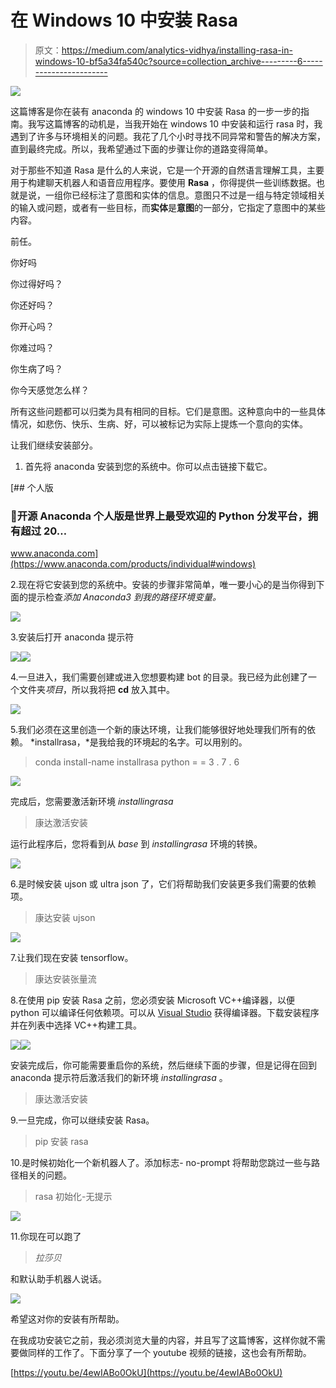 # 在 Windows 10 中安装 Rasa

> 原文：<https://medium.com/analytics-vidhya/installing-rasa-in-windows-10-bf5a34fa540c?source=collection_archive---------6----------------------->

![](img/589cc7099ec3a2b2a7960fa28e563760.png)

这篇博客是你在装有 anaconda 的 windows 10 中安装 Rasa 的一步一步的指南。我写这篇博客的动机是，当我开始在 windows 10 中安装和运行 rasa 时，我遇到了许多与环境相关的问题。我花了几个小时寻找不同异常和警告的解决方案，直到最终完成。所以，我希望通过下面的步骤让你的道路变得简单。

对于那些不知道 Rasa 是什么的人来说，它是一个开源的自然语言理解工具，主要用于构建聊天机器人和语音应用程序。要使用 **Rasa** ，你得提供一些训练数据。也就是说，一组你已经标注了意图和实体的信息。意图只不过是一组与特定领域相关的输入或问题，或者有一些目标，而**实体**是**意图**的一部分，它指定了意图中的某些内容。

前任。

你好吗

你过得好吗？

你还好吗？

你开心吗？

你难过吗？

你生病了吗？

你今天感觉怎么样？

所有这些问题都可以归类为具有相同的目标。它们是意图。这种意向中的一些具体情况，如悲伤、快乐、生病、好，可以被标记为实际上提炼一个意向的实体。

让我们继续安装部分。

1.  首先将 anaconda 安装到您的系统中。你可以点击链接下载它。

[](https://www.anaconda.com/products/individual#windows) [## 个人版

### 🐍开源 Anaconda 个人版是世界上最受欢迎的 Python 分发平台，拥有超过 20…

www.anaconda.com](https://www.anaconda.com/products/individual#windows) 

2.现在将它安装到您的系统中。安装的步骤非常简单，唯一要小心的是当你得到下面的提示检查*添加 Anaconda3 到我的路径环境变量。*

![](img/ea9a869c36288dea6197dec417a9baca.png)

3.安装后打开 anaconda 提示符

![](img/cdb2ed4e4d09a5a3b9722fd9d5de4fd6.png)![](img/4d4d6203e7aadf3e91408c52fa96f0e4.png)

4.一旦进入，我们需要创建或进入您想要构建 bot 的目录。我已经为此创建了一个文件夹*项目*，所以我将把 **cd** 放入其中。

![](img/9189ed333623f424ff5ba103472d51cf.png)

5.我们必须在这里创造一个新的康达环境，让我们能够很好地处理我们所有的依赖。 *installrasa，*是我给我的环境起的名字。可以用别的。

> conda install-name installrasa python = = 3 . 7 . 6

![](img/0ba0bff9498a72691efe5cadfd8e752f.png)

完成后，您需要激活新环境 *installingrasa*

> 康达激活安装

运行此程序后，您将看到从 *base* 到 *installingrasa* 环境的转换。

![](img/9843c34f86dca3915761aaba09c583fe.png)

6.是时候安装 ujson 或 ultra json 了，它们将帮助我们安装更多我们需要的依赖项。

> 康达安装 ujson

![](img/cc8124af499ead4d87169d59256c36e9.png)

7.让我们现在安装 tensorflow。

> 康达安装张量流

8.在使用 pip 安装 Rasa 之前，您必须安装 Microsoft VC++编译器，以便 python 可以编译任何依赖项。可以从 [Visual Studio](https://visualstudio.microsoft.com/visual-cpp-build-tools/) 获得编译器。下载安装程序并在列表中选择 VC++构建工具。

![](img/734d7841bebbfe85d5ff6db73eebbf62.png)![](img/8f1514248de33b4b242acc4e847c9e7d.png)

安装完成后，你可能需要重启你的系统，然后继续下面的步骤，但是记得在回到 anaconda 提示符后激活我们的新环境 *installingrasa* 。

> 康达激活安装

9.一旦完成，你可以继续安装 Rasa。

> pip 安装 rasa

10.是时候初始化一个新机器人了。添加标志- no-prompt 将帮助您跳过一些与路径相关的问题。

> rasa 初始化-无提示

![](img/72676502e0c43e60b6f31b22ee07aab9.png)

11.你现在可以跑了

> *拉莎贝*

和默认助手机器人说话。

![](img/cd6e4c5194dcccc70d1f634ac2fb1a55.png)

希望这对你的安装有所帮助。

在我成功安装它之前，我必须浏览大量的内容，并且写了这篇博客，这样你就不需要做同样的工作了。下面分享了一个 youtube 视频的链接，这也会有所帮助。

[https://youtu.be/4ewIABo0OkU](https://youtu.be/4ewIABo0OkU)